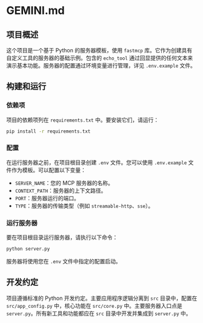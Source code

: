# GEMINI.md

## 项目概述

这个项目是一个基于 Python 的服务器模板，使用 `fastmcp` 库。它作为创建具有自定义工具的服务器的基础示例。包含的 `echo_tool` 通过回显提供的任何文本来演示基本功能。服务器的配置通过环境变量进行管理，详见 `.env.example` 文件。

## 构建和运行

### 依赖项

项目的依赖项列在 `requirements.txt` 中。要安装它们，请运行：

```bash
pip install -r requirements.txt
```

### 配置

在运行服务器之前，在项目根目录创建 `.env` 文件。您可以使用 `.env.example` 文件作为模板。可以配置以下变量：

*   `SERVER_NAME`：您的 MCP 服务器的名称。
*   `CONTEXT_PATH`：服务器的上下文路径。
*   `PORT`：服务器运行的端口。
*   `TYPE`：服务器的传输类型（例如 `streamable-http`、`sse`）。

### 运行服务器

要在项目根目录运行服务器，请执行以下命令：

```bash
python server.py
```

服务器将使用您在 `.env` 文件中指定的配置启动。

## 开发约定

项目遵循标准的 Python 开发约定。主要应用程序逻辑分离到 `src` 目录中，配置在 `src/app_config.py` 中，核心功能在 `src/core.py` 中。主要服务器入口点是 `server.py`。所有新工具和功能都应在 `src` 目录中开发并集成到 `server.py` 中。
